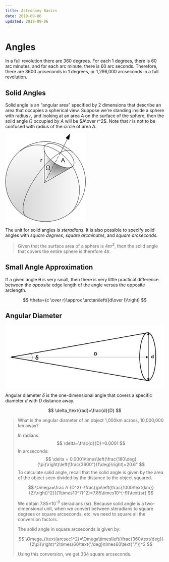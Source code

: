```yaml
---
title: Astronomy Basics
date: 2019-09-06
updated: 2019-09-06
---
```




# Angles

In a full revolution there are 360 degrees. For each 1 degrees, there is 60 arc minutes, and for each arc minute, there is 60 arc seconds. Therefore, there are 3600 arcseconds in 1 degrees, or 1,296,000 arcseconds in a full revolution.

## Solid Angles

Solid angle is an “angular area” specified by 2 dimensions that describe an area that occupies a spherical view. Suppose we’re standing inside a sphere with radius $r$, and looking at an area $A$ on the surface of the sphere, then the solid angle $\Omega$ occupied by $A$ will be $A\over r^2$. Note that $r$ is not to be confused with radius of the circle of area $A$.

![1567903145586](assets/2019-09-06-Angles/1567903145586.png)

The unit for solid angles is *steradians*. It is also possible to specify solid angles with *square degrees*, *square arcminutes*, and *square arcseconds*.

> Given that the surface area of a sphere is $4\pi r^2$, then the solid angle that covers the entire sphere is therefore $4\pi$.

## Small Angle Approximation

If a given angle &theta; is very small, then there is very little practical difference between the *opposite* edge length of the angle versus the opposite arclength.

$$
\theta={c \over r}\approx \arctan\left({d\over l}\right)
$$

## Angular Diameter

![1567903749825](assets/2019-09-06-Angles/1567903749825.png)

Angular diameter $\delta$ is the one-dimensional angle that covers a specific diameter $d$ with $D$ distance away.

$$
\delta_\text{rad}=\frac{d}{D}
$$

> What is the angular diameter of an object 1,000km across, 10,000,000 km away?
>
> In radians:
> $$
> \delta=\frac{d}{D}=0.0001
> $$
> In arcseconds:
> $$
> \delta = 0.0001\times\left(\frac{180\deg}{\pi}\right)\left(\frac{3600"}{1\deg}\right)=20.6"
> $$
> To calculate solid angle, recall that the solid angle is given by the area of the object seen divided by the distance to the object squared.
>
> $$
> \Omega=\frac A {D^2}=\frac{\pi\left(\frac{1000\text{km}}{2}\right)^2}{(1\times10^7)^2}=7.85\times10^{-9}\text{sr}
> $$
>
> We obtain 7.85&times;10<sup>-9</sup> steradians (sr). Because solid angle is a two-dimensional unit, when we convert between steradians to square degrees or square arcseconds, etc. we need to square all the conversion factors.
>
> The solid angle in square arcseconds is given by:
>
> $$
> \Omega_{\text{arcsec}^2}=\Omega\times\left(\frac{360\text{deg}}{2\pi}\right)^2\times(60\text{'/deg}\times60\text{"/'})^2
> $$
>
> Using this conversion, we get 334 square arcseconds.

